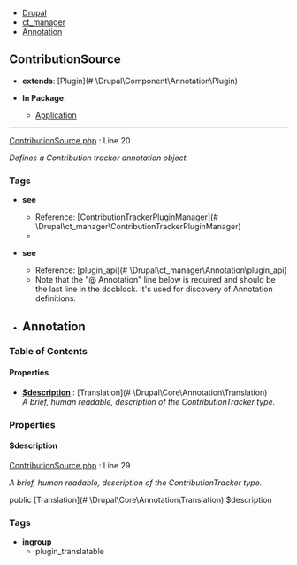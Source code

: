 
- [Drupal](../namespaces/drupal.md)
- [ct_manager](../namespaces/drupal-ct-manager.md)
- [Annotation](../namespaces/drupal-ct-manager-annotation.md)


## ContributionSource

- **extends**: [Plugin](# \Drupal\Component\Annotation\Plugin)

- **In Package**:
    - [Application](../packages/Application.md)
  


---





[ContributionSource.php](../files/web-modules-custom-ct-manager-src-annotation-contributionsource.md) : Line 20

*Defines a Contribution tracker annotation object.*




### Tags

- **see**
  - Reference: [ContributionTrackerPluginManager](# \Drupal\ct_manager\ContributionTrackerPluginManager)
  - 
- **see**
  - Reference: [plugin_api](# \Drupal\ct_manager\Annotation\plugin_api)
  - Note that the "@ Annotation" line below is required and should be the last
line in the docblock. It's used for discovery of Annotation definitions.

- **Annotation**
  - 





### Table of Contents









#### Properties
- **[$description](../classes/Drupal-ct-manager-Annotation-ContributionSource.md#description)**
         : [Translation](# \Drupal\Core\Annotation\Translation)  
*A brief, human readable, description of the ContributionTracker type.*








### Properties

#### $description

[ContributionSource.php](../files/web-modules-custom-ct-manager-src-annotation-contributionsource.md) : Line 29

*A brief, human readable, description of the ContributionTracker type.*


public [Translation](# \Drupal\Core\Annotation\Translation) $description



### Tags

- **ingroup**
  - plugin_translatable








